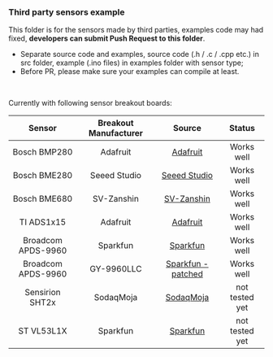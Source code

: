 ### Third party sensors example

This folder is for the sensors made by third parties, examples code may had fixed, **developers can submit Push Request to this folder**.

- Separate source code and examples, source code (.h / .c / .cpp etc.) in src folder, example (.ino files) in examples folder with sensor type;
- Before PR, please make sure your examples can compile at least.

&nbsp;

Currently with following sensor breakout boards:

|       Sensor       | Breakout Manufacturer |                                           Source                                           |     Status     |
|:------------------:|:---------------------:|:------------------------------------------------------------------------------------------:|:--------------:|
|    Bosch BMP280    |       Adafruit        |              [Adafruit](https://github.com/adafruit/Adafruit_BMP280_Library)               |   Works well   |
|    Bosch BME280    |     Seeed Studio      |                [Seeed Studio](https://github.com/Seeed-Studio/Grove_BME280)                |   Works well   |
|    Bosch BME680    |      SV-Zanshin       |                     [SV-Zanshin](https://github.com/SV-Zanshin/BME680)                     |   Works well   |
|     TI ADS1x15     |       Adafruit        |                  [Adafruit](https://github.com/adafruit/Adafruit_ADS1X15)                  |   Works well   |
| Broadcom APDS-9960 |       Sparkfun        |          [Sparkfun](https://github.com/sparkfun/APDS-9960_RGB_and_Gesture_Sensor)          |   Works well   |
| Broadcom APDS-9960 |      GY-9960LLC       | [Sparkfun - patched](https://github.com/sparkfun/APDS-9960_RGB_and_Gesture_Sensor/pull/25) |   Works well   |
|  Sensirion SHT2x   |       SodaqMoja       |                   [SodaqMoja](https://github.com/SodaqMoja/Sodaq_SHT2x)                    | not tested yet |
|     ST VL53L1X     |       Sparkfun        |          [Sparkfun](https://github.com/sparkfun/SparkFun_VL53L1X_Arduino_Library)          | not tested yet |
